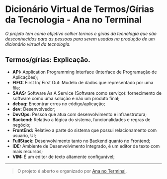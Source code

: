 # **Dicionário Virtual de Termos/Gírias da Tecnologia - Ana no Terminal**



*O projeto tem como objetivo colher termos e gírias da tecnologia que são desconhecidos para as pessoas para serem usadas na produção de um dicionário virtual da tecnologia.*

## Termos/gírias: Explicação.

- **API:** Application Programming Interface (Interface de Programação de Aplicações);
- **FIFO:** First In/ First Out: Modelo de dados que representado por uma fila;
- **SAAS:** Software As A Service (Software como serviço): fornecimento de software como uma solução e não um produto final;
- **debug:** Encontrar erros no código/aplicação;
- **dev:** Desenvolvedor;
- **DevOps:** Pessoa que atua com desenvolvimento e infraestrutura;
- **Backend:** Relativo a lógica do sistema, funcionalidades e regras de negócio;
- **FrontEnd:** Relativo a parte do sistema que possui relacionamento com usuario, UI;
- **FullStack:** Desenvolvimento tanto no Backend quanto no Frontend;
- **IDE:** Ambiente de Desenvolvimento Integrado, é um editor de texto com mais recursos;
- **VIM:**  É um editor de texto altamente configurável;




----------

> O projeto é aberto e organizado por [Ana no
> Terminal](https://www.facebook.com/ananoterminal).


